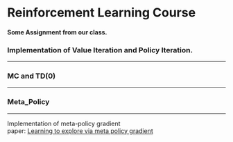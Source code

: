 # Reinforcement Learning Course 

#### Some Assignment from our class.
### Implementation of Value Iteration and Policy Iteration.
---
### MC and TD(0)
---
### Meta_Policy
---
Implementation of meta-policy gradient  
paper: [Learning to explore via meta policy gradient](https://arxiv.org/abs/1803.05044)
